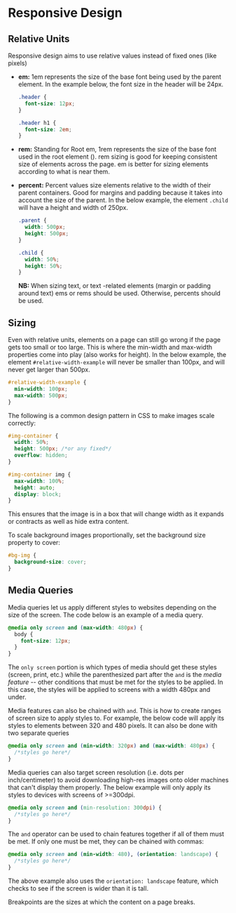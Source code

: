 # Responsive Design

## Relative Units

Responsive design aims to use relative values instead of fixed ones (like pixels)

- **em:** 1em represents the size of the base font being used by the parent element. In the example below, the font size in the header will be 24px.

  ```css
  .header {
    font-size: 12px;
  }

  .header h1 {
    font-size: 2em;
  }
  ```
- **rem:** Standing for Root em, 1rem represents the size of the base font used in the root element (<html>). rem sizing is good for keeping consistent size of elements across the page. em is better for sizing elements according to what is near them.

- **percent:** Percent values size elements relative to the width of their parent containers. Good for margins and padding because it takes into account the size of the parent. In the below example, the element `.child` will have a height and width of 250px.
  ```css
  .parent {
    width: 500px;
    height: 500px;
  }

  .child {
    width: 50%;
    height: 50%;
  }
  ```
  **NB:** When sizing text, or text -related elements (margin or padding around text) ems or rems should be used. Otherwise, percents should be used.

## Sizing

Even with relative units, elements on a page can still go wrong if the page gets too small or too large. This is where the min-width and max-width properties come into play (also works for height). In the below example, the element `#relative-width-example` will never be smaller than 100px, and will never get larger than 500px.

  ```css
  #relative-width-example {
    min-width: 100px;
    max-width: 500px;
  }
  ```

The following is a common design pattern in CSS to make images scale correctly:

  ```css
  #img-container {
    width: 50%;
    height: 500px; /*or any fixed*/
    overflow: hidden;
  }

  #img-container img {
    max-width: 100%;
    height: auto;
    display: block;
  }
  ```

  This ensures that the image is in a box that will change width as it expands or contracts as well as hide extra content.

To scale background images proportionally, set the background size property to cover:

  ```css
  #bg-img {
    background-size: cover;
  }
  ```

## Media Queries

Media queries let us apply different styles to websites depending on the size of the screen. The code below is an example of a media query.

  ```css
  @media only screen and (max-width: 480px) {
    body {
      font-size: 12px;
    }
  }
  ```

The `only screen` portion is which types of media should get these styles (screen, print, etc.) while the parenthesized part after the `and` is the *media feature* -- other conditions that must be met for the styles to be applied. In this case, the styles will be applied to screens with a width 480px and under.

Media features can also be chained with `and`. This is how to create ranges of screen size to apply styles to. For example, the below code will apply its styles to elements between 320 and 480 pixels. It can also be done with two separate queries

  ```css
  @media only screen and (min-width: 320px) and (max-width: 480px) {
    /*styles go here*/
  }
  ```

Media queries can also target screen resolution (i.e. dots per inch/centimeter) to avoid downloading high-res images onto older machines that can't display them properly. The below example will only apply its styles to devices with screens of >=300dpi.

  ```css
  @media only screen and (min-resolution: 300dpi) {
    /*styles go here*/
  }
  ```

The `and` operator can be used to chain features together if all of them must be met. If only one must be met, they can be chained with commas:

  ```css
  @media only screen and (min-width: 480), (orientation: landscape) {
    /*styles go here*/
  }
  ```

The above example also uses the `orientation: landscape` feature, which checks to see if the screen is wider than it is tall.

Breakpoints are the sizes at which the content on a page breaks.
